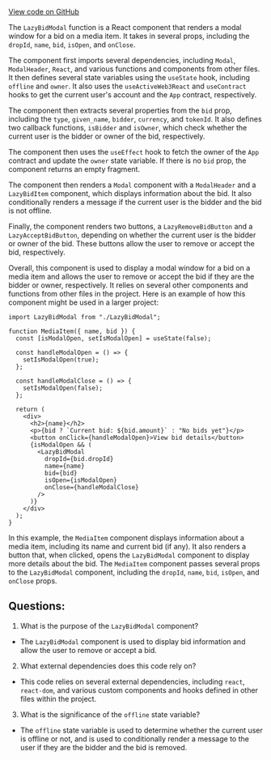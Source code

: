 [View code on GitHub](zoo-labs/zoo/blob/master/core/src/zoo/LazyBidModal.tsx)

The `LazyBidModal` function is a React component that renders a modal window for a bid on a media item. It takes in several props, including the `dropId`, `name`, `bid`, `isOpen`, and `onClose`. 

The component first imports several dependencies, including `Modal`, `ModalHeader`, `React`, and various functions and components from other files. It then defines several state variables using the `useState` hook, including `offline` and `owner`. It also uses the `useActiveWeb3React` and `useContract` hooks to get the current user's account and the `App` contract, respectively.

The component then extracts several properties from the `bid` prop, including the `type`, `given_name`, `bidder`, `currency`, and `tokenId`. It also defines two callback functions, `isBidder` and `isOwner`, which check whether the current user is the bidder or owner of the bid, respectively.

The component then uses the `useEffect` hook to fetch the owner of the `App` contract and update the `owner` state variable. If there is no `bid` prop, the component returns an empty fragment.

The component then renders a `Modal` component with a `ModalHeader` and a `LazyBidItem` component, which displays information about the bid. It also conditionally renders a message if the current user is the bidder and the bid is not offline.

Finally, the component renders two buttons, a `LazyRemoveBidButton` and a `LazyAcceptBidButton`, depending on whether the current user is the bidder or owner of the bid. These buttons allow the user to remove or accept the bid, respectively.

Overall, this component is used to display a modal window for a bid on a media item and allows the user to remove or accept the bid if they are the bidder or owner, respectively. It relies on several other components and functions from other files in the project. Here is an example of how this component might be used in a larger project:

```
import LazyBidModal from "./LazyBidModal";

function MediaItem({ name, bid }) {
  const [isModalOpen, setIsModalOpen] = useState(false);

  const handleModalOpen = () => {
    setIsModalOpen(true);
  };

  const handleModalClose = () => {
    setIsModalOpen(false);
  };

  return (
    <div>
      <h2>{name}</h2>
      <p>{bid ? `Current bid: ${bid.amount}` : "No bids yet"}</p>
      <button onClick={handleModalOpen}>View bid details</button>
      {isModalOpen && (
        <LazyBidModal
          dropId={bid.dropId}
          name={name}
          bid={bid}
          isOpen={isModalOpen}
          onClose={handleModalClose}
        />
      )}
    </div>
  );
}
```

In this example, the `MediaItem` component displays information about a media item, including its name and current bid (if any). It also renders a button that, when clicked, opens the `LazyBidModal` component to display more details about the bid. The `MediaItem` component passes several props to the `LazyBidModal` component, including the `dropId`, `name`, `bid`, `isOpen`, and `onClose` props.
## Questions: 
 1. What is the purpose of the `LazyBidModal` component?
- The `LazyBidModal` component is used to display bid information and allow the user to remove or accept a bid.

2. What external dependencies does this code rely on?
- This code relies on several external dependencies, including `react`, `react-dom`, and various custom components and hooks defined in other files within the project.

3. What is the significance of the `offline` state variable?
- The `offline` state variable is used to determine whether the current user is offline or not, and is used to conditionally render a message to the user if they are the bidder and the bid is removed.